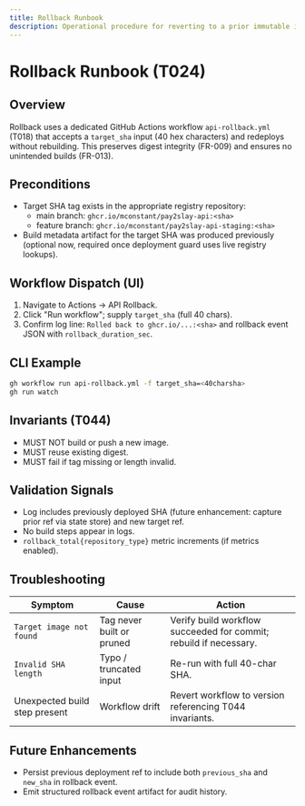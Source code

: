 ```yaml
---
title: Rollback Runbook
description: Operational procedure for reverting to a prior immutable image SHA
---
```


# Rollback Runbook (T024)

## Overview
Rollback uses a dedicated GitHub Actions workflow `api-rollback.yml` (T018) that accepts a `target_sha` input (40 hex characters) and redeploys without rebuilding. This preserves digest integrity (FR-009) and ensures no unintended builds (FR-013).

## Preconditions
- Target SHA tag exists in the appropriate registry repository:
  - main branch: `ghcr.io/mconstant/pay2slay-api:<sha>`
  - feature branch: `ghcr.io/mconstant/pay2slay-api-staging:<sha>`
- Build metadata artifact for the target SHA was produced previously (optional now, required once deployment guard uses live registry lookups).

## Workflow Dispatch (UI)
1. Navigate to Actions → API Rollback.
2. Click "Run workflow"; supply `target_sha` (full 40 chars).
3. Confirm log line: `Rolled back to ghcr.io/...:<sha>` and rollback event JSON with `rollback_duration_sec`.

## CLI Example
```bash
gh workflow run api-rollback.yml -f target_sha=<40charsha>
gh run watch
```

## Invariants (T044)
- MUST NOT build or push a new image.
- MUST reuse existing digest.
- MUST fail if tag missing or length invalid.

## Validation Signals
- Log includes previously deployed SHA (future enhancement: capture prior ref via state store) and new target ref.
- No build steps appear in logs.
- `rollback_total{repository_type}` metric increments (if metrics enabled).

## Troubleshooting
| Symptom | Cause | Action |
|---------|-------|--------|
| `Target image not found` | Tag never built or pruned | Verify build workflow succeeded for commit; rebuild if necessary. |
| `Invalid SHA length` | Typo / truncated input | Re-run with full 40-char SHA. |
| Unexpected build step present | Workflow drift | Revert workflow to version referencing T044 invariants. |

## Future Enhancements
- Persist previous deployment ref to include both `previous_sha` and `new_sha` in rollback event.
- Emit structured rollback event artifact for audit history.
